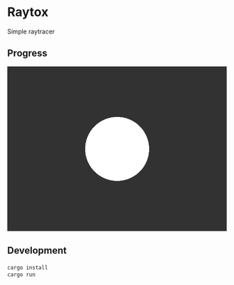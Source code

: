 # Raytox

Simple raytracer

## Progress
![](out.png)

## Development
```
cargo install
cargo run
```

